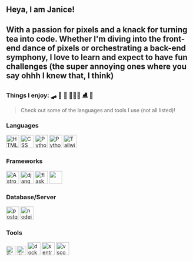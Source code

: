 ## Heya, I am Janice! 

## With a passion for pixels and a knack for turning tea into code. Whether I'm diving into the front-end dance of pixels or orchestrating a back-end symphony, I love to learn and expect to have fun challenges (the super annoying ones where you say ohhh I knew that, I think) 

### Things I enjoy: 🛹 🍛 🎹 👩🏾‍💻 ⛸️ 🎨

> Check out some of the languages and tools I use (not all listed)!

### Languages
<p>
<img src="https://github.com/janice-andrews/janice-andrews/assets/16889474/c67b400a-f142-46ab-a226-2fb36e8dc1af" alt="HTML" width="35" height="35" />  

<img src="https://github.com/janice-andrews/janice-andrews/assets/16889474/24db79b2-a984-44f3-b535-0a26bbdddfda" alt="CSS" width="35" height="35"  /> 

<img src="https://github.com/janice-andrews/janice-andrews/assets/16889474/b2793f81-e9b8-45b9-ad74-2b2d64793c6b" alt="Python" width="35" height="35"  /> 

<img src="https://github.com/janice-andrews/janice-andrews/assets/16889474/5eb64895-ccdd-4547-9f6c-a1f2f375b229" alt="Python" width="35" height="35"  /> 

<img src="https://github.com/janice-andrews/janice-andrews/assets/16889474/61a0c67c-c5ae-41cd-b16d-885071f72537" alt="TailwindCSS" width="35" height="35"  /> 
</p>

### Frameworks
<p>  
  <img src="https://github.com/janice-andrews/janice-andrews/assets/16889474/b384991b-ed7e-48c7-94bc-7831d2f03b6b
" alt="Astro" width="35" height="35" />
  
   <img src="https://cdn.jsdelivr.net/gh/devicons/devicon@latest/icons/django/django-plain.svg" alt="django" width="35" height="35" />
   
   <img src="https://cdn.jsdelivr.net/gh/devicons/devicon@latest/icons/flask/flask-original-wordmark.svg" alt="flask" width="35" height="35"  />

   <img src="" alt="" width="35" height="35" />
</p>

### Database/Server
<p>
  <img src="https://cdn.jsdelivr.net/gh/devicons/devicon@latest/icons/postgresql/postgresql-original-wordmark.svg" alt="postgresql" width="35" height="35" />
  
  <img src="https://cdn.jsdelivr.net/gh/devicons/devicon@latest/icons/nodejs/nodejs-original-wordmark.svg" alt="nodejs" width="35" height="35" />

</p>


### Tools
<p>
  <img src="https://github.com/janice-andrews/janice-andrews/assets/16889474/8c065145-0055-4d73-8a7f-d744769539c1" alt="Figma" width="25" height="25" />
  
  <img src="https://github.com/janice-andrews/janice-andrews/assets/16889474/79f90e32-3335-4f71-b290-a35ba759e360" alt="Jira" width="25" height="25" />
  
  <img src="https://cdn.jsdelivr.net/gh/devicons/devicon@latest/icons/docker/docker-original-wordmark.svg" alt="docker" width="35" height="35" />
  
  <img src="https://cdn.jsdelivr.net/gh/devicons/devicon@latest/icons/sentry/sentry-original-wordmark.svg" alt="sentry" width="35" height="35" />
  
  <img src="https://cdn.jsdelivr.net/gh/devicons/devicon@latest/icons/vscode/vscode-original-wordmark.svg" alt="vscode" width="35" height="35" />
</p>





